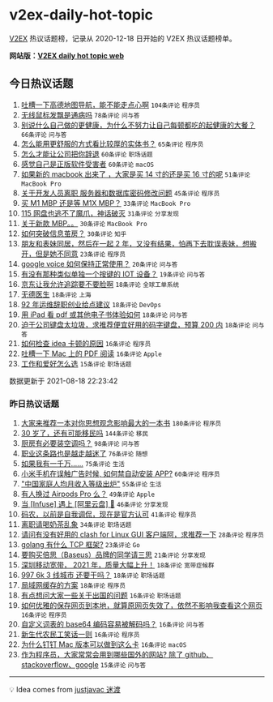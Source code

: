 # v2ex-daily-hot-topic

[V2EX](https://www.v2ex.com/) 热议话题榜，记录从 2020-12-18 日开始的 V2EX 热议话题榜单。

**网站版：[V2EX daily hot topic web](https://boojack.github.io/v2ex-daily-hot-topic-web/)**

## 今日热议话题

<!-- TODAY BEGIN -->

1. [吐槽一下高德地图导航，能不能走点心啊](https://www.v2ex.com/t/796476) `104条评论` `程序员`
1. [无线鼠标发飘是通病吗](https://www.v2ex.com/t/796529) `78条评论` `问与答`
1. [别说什么自己做的更健康，为什么不努力让自己每顿都吃的起健康的大餐？](https://www.v2ex.com/t/796557) `66条评论` `问与答`
1. [怎么能用更舒服的方式看比较厚的实体书？](https://www.v2ex.com/t/796457) `65条评论` `程序员`
1. [怎么才能让公司把你辞退](https://www.v2ex.com/t/796439) `60条评论` `职场话题`
1. [感觉自己是正版软件受害者](https://www.v2ex.com/t/796466) `60条评论` `macOS`
1. [如果新的 macbook 出来了 ，大家是买 14 寸的还是买 16 寸的呢](https://www.v2ex.com/t/796569) `51条评论` `MacBook Pro`
1. [关于开发人员离职 服务器和数据库密码修改问题](https://www.v2ex.com/t/796552) `45条评论` `程序员`
1. [买 M1 MBP 还是等 M1X MBP？](https://www.v2ex.com/t/796474) `33条评论` `MacBook Pro`
1. [115 网盘也逃不了魔爪，神话破灭](https://www.v2ex.com/t/796574) `31条评论` `分享发现`
1. [关于新款 MBP。。](https://www.v2ex.com/t/796627) `30条评论` `MacBook Pro`
1. [如何突破信息茧房？](https://www.v2ex.com/t/796607) `30条评论` `知乎`
1. [朋友和表妹同居，然后在一起 2 年，又没有结果，怕再下去耽误表妹，想搬开，但是她不同意](https://www.v2ex.com/t/796475) `23条评论` `程序员`
1. [google voice 如何保持正常使用？](https://www.v2ex.com/t/796544) `20条评论` `问与答`
1. [有没有那种类似单独一个按键的 IOT 设备？](https://www.v2ex.com/t/796458) `19条评论` `问与答`
1. [京东让我允许追踪要不要脸啊](https://www.v2ex.com/t/796602) `18条评论` `全球工单系统`
1. [无德医生](https://www.v2ex.com/t/796595) `18条评论` `上海`
1. [92 年运维辞职创业给点建议](https://www.v2ex.com/t/796531) `18条评论` `DevOps`
1. [用 iPad 看 pdf 或其他电子书体验如何](https://www.v2ex.com/t/796523) `18条评论` `问与答`
1. [迫于公司键盘太垃圾，求推荐便宜好用的码字键盘，预算 200 内](https://www.v2ex.com/t/796520) `18条评论` `问与答`
1. [如何检查 idea 卡顿的原因](https://www.v2ex.com/t/796599) `16条评论` `程序员`
1. [吐槽一下 Mac 上的 PDF 阅读](https://www.v2ex.com/t/796527) `16条评论` `Apple`
1. [工作和爱好怎么选](https://www.v2ex.com/t/796592) `15条评论` `职场话题`

数据更新于 2021-08-18 22:23:42

<!-- TODAY END -->

### 昨日热议话题

<!-- YESTERDAY BEGIN -->

1. [大家来推荐一本对你思想观念影响最大的一本书](https://www.v2ex.com/t/796289) `180条评论` `程序员`
1. [30 岁了，还有可能移民吗](https://www.v2ex.com/t/796248) `144条评论` `移民`
1. [厨房有必要装空调吗？](https://www.v2ex.com/t/796195) `98条评论` `问与答`
1. [职业这条路也是越走越迷了](https://www.v2ex.com/t/796187) `76条评论` `随想`
1. [如果我有一千万……](https://www.v2ex.com/t/796190) `75条评论` `生活`
1. [小米手机在误触广告时候, 如何禁自动安装 APP?](https://www.v2ex.com/t/796204) `60条评论` `程序员`
1. ["中国家庭人均月收入等级出炉"](https://www.v2ex.com/t/796337) `55条评论` `生活`
1. [有人换过 Airpods Pro 么？](https://www.v2ex.com/t/796192) `49条评论` `Apple`
1. [当 [Infuse] 遇上 [阿里云盘] 🚀](https://www.v2ex.com/t/796188) `46条评论` `分享发现`
1. [码农，以前是自我调侃，现在是官方认可](https://www.v2ex.com/t/796200) `41条评论` `程序员`
1. [离职请喝奶茶乱象](https://www.v2ex.com/t/796321) `34条评论` `职场话题`
1. [请问有没有好用的 clash for Linux GUI 客户端阿，求推荐一下](https://www.v2ex.com/t/796320) `28条评论` `程序员`
1. [golang 有什么 TCP 框架?](https://www.v2ex.com/t/796420) `23条评论` `Go`
1. [要购买倍思（Baseus）品牌的同学请三思](https://www.v2ex.com/t/796338) `21条评论` `分享发现`
1. [深圳移动宽带， 2021 年，质量大幅上升！](https://www.v2ex.com/t/796292) `18条评论` `宽带症候群`
1. [997 6k 3 线城市 还要干吗？](https://www.v2ex.com/t/796284) `18条评论` `职场话题`
1. [局域网缓存的方案](https://www.v2ex.com/t/796224) `18条评论` `程序员`
1. [有点想问大家一些关于出国的问题](https://www.v2ex.com/t/796425) `16条评论` `职场话题`
1. [如何优雅的保存网页到本地，就算原网页失效了，依然不影响我查看这个网页](https://www.v2ex.com/t/796366) `16条评论` `程序员`
1. [自定义词表的 base64 编码容易被解码吗？](https://www.v2ex.com/t/796324) `16条评论` `问与答`
1. [新生代农民工笑话一则](https://www.v2ex.com/t/796350) `16条评论` `程序员`
1. [为什么钉钉 Mac 版本可以做到这么卡](https://www.v2ex.com/t/796276) `16条评论` `macOS`
1. [作为程序员，大家常常会用到哪些国外的网站? 除了 github、stackoverflow、google](https://www.v2ex.com/t/796375) `15条评论` `问与答`

<!-- YESTERDAY END -->

---

💡 Idea comes from [justjavac 迷渡](https://github.com/justjavac/)

